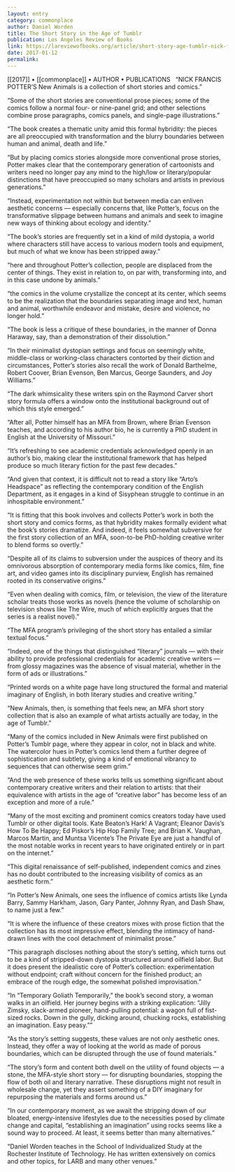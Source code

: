 ```yaml
---
layout: entry
category: commonplace
author: Daniel Worden
title: The Short Story in the Age of Tumblr
publication: Los Angeles Review of Books
link: https://lareviewofbooks.org/article/short-story-age-tumblr-nick-francis-potters-new-animals/
date: 2017-01-12
permalink: 
---
```


[[2017]] • [[commonplace]] • AUTHOR • PUBLICATIONS 
 
“NICK FRANCIS POTTER’S New Animals is a collection of short stories and comics.”

“Some of the short stories are conventional prose pieces; some of the comics follow a normal four- or nine-panel grid; and other selections combine prose paragraphs, comics panels, and single-page illustrations.”

“The book creates a thematic unity amid this formal hybridity: the pieces are all preoccupied with transformation and the blurry boundaries between human and animal, death and life.”

“But by placing comics stories alongside more conventional prose stories, Potter makes clear that the contemporary generation of cartoonists and writers need no longer pay any mind to the high/low or literary/popular distinctions that have preoccupied so many scholars and artists in previous generations.”

“Instead, experimentation not within but between media can enliven aesthetic concerns — especially concerns that, like Potter’s, focus on the transformative slippage between humans and animals and seek to imagine new ways of thinking about ecology and identity.”

“The book’s stories are frequently set in a kind of mild dystopia, a world where characters still have access to various modern tools and equipment, but much of what we know has been stripped away.”

“here and throughout Potter’s collection, people are displaced from the center of things. They exist in relation to, on par with, transforming into, and in this case undone by animals.”

“the comics in the volume crystallize the concept at its center, which seems to be the realization that the boundaries separating image and text, human and animal, worthwhile endeavor and mistake, desire and violence, no longer hold.”

“The book is less a critique of these boundaries, in the manner of Donna Haraway, say, than a demonstration of their dissolution.”

“In their minimalist dystopian settings and focus on seemingly white, middle-class or working-class characters contorted by their diction and circumstances, Potter’s stories also recall the work of Donald Barthelme, Robert Coover, Brian Evenson, Ben Marcus, George Saunders, and Joy Williams.”

“The dark whimsicality these writers spin on the Raymond Carver short story formula offers a window onto the institutional background out of which this style emerged.”

“After all, Potter himself has an MFA from Brown, where Brian Evenson teaches, and according to his author bio, he is currently a PhD student in English at the University of Missouri.”

“It’s refreshing to see academic credentials acknowledged openly in an author’s bio, making clear the institutional framework that has helped produce so much literary fiction for the past few decades.”

“And given that context, it is difficult not to read a story like “Arto’s Headspace” as reflecting the contemporary condition of the English Department, as it engages in a kind of Sisyphean struggle to continue in an inhospitable environment.”

“It is fitting that this book involves and collects Potter’s work in both the short story and comics forms, as that hybridity makes formally evident what the book’s stories dramatize. And indeed, it feels somewhat subversive for the first story collection of an MFA, soon-to-be PhD-holding creative writer to blend forms so overtly.”

“Despite all of its claims to subversion under the auspices of theory and its omnivorous absorption of contemporary media forms like comics, film, fine art, and video games into its disciplinary purview, English has remained rooted in its conservative origins.”

“Even when dealing with comics, film, or television, the view of the literature scholar treats those works as novels (hence the volume of scholarship on television shows like The Wire, much of which explicitly argues that the series is a realist novel).”

“The MFA program’s privileging of the short story has entailed a similar textual focus.”

“Indeed, one of the things that distinguished “literary” journals — with their ability to provide professional credentials for academic creative writers — from glossy magazines was the absence of visual material, whether in the form of ads or illustrations.”

“Printed words on a white page have long structured the formal and material imaginary of English, in both literary studies and creative writing.”

“New Animals, then, is something that feels new, an MFA short story collection that is also an example of what artists actually are today, in the age of Tumblr.”

“Many of the comics included in New Animals were first published on Potter’s Tumblr page, where they appear in color, not in black and white. The watercolor hues in Potter’s comics lend them a further degree of sophistication and subtlety, giving a kind of emotional vibrancy to sequences that can otherwise seem grim.”

“And the web presence of these works tells us something significant about contemporary creative writers and their relation to artists: that their equivalence with artists in the age of “creative labor” has become less of an exception and more of a rule.”

“Many of the most exciting and prominent comics creators today have used Tumblr or other digital tools. Kate Beaton’s Hark! A Vagrant; Eleanor Davis’s How To Be Happy; Ed Piskor’s Hip Hop Family Tree; and Brian K. Vaughan, Marcos Martin, and Muntsa Vicente’s The Private Eye are just a handful of the most notable works in recent years to have originated entirely or in part on the internet.”

“This digital renaissance of self-published, independent comics and zines has no doubt contributed to the increasing visibility of comics as an aesthetic form.”

“In Potter’s New Animals, one sees the influence of comics artists like Lynda Barry, Sammy Harkham, Jason, Gary Panter, Johnny Ryan, and Dash Shaw, to name just a few.”

“It is where the influence of these creators mixes with prose fiction that the collection has its most impressive effect, blending the intimacy of hand-drawn lines with the cool detachment of minimalist prose.”

“This paragraph discloses nothing about the story’s setting, which turns out to be a kind of stripped-down dystopia structured around oilfield labor. But it does present the idealistic core of Potter’s collection: experimentation without endpoint; craft without concern for the finished product; an embrace of the rough edge, the somewhat polished improvisation.”

“In “Temporary Goliath Temporarily,” the book’s second story, a woman walks in an oilfield. Her journey begins with a striking explication: “Jilly Zimsky, slack-armed pioneer, hand-pulling potential: a wagon full of fist-sized rocks. Down in the gully, dicking around, chucking rocks, establishing an imagination. Easy peasy.””

“As the story’s setting suggests, these values are not only aesthetic ones. Instead, they offer a way of looking at the world as made of porous boundaries, which can be disrupted through the use of found materials.”

“The story’s form and content both dwell on the utility of found objects — a stone, the MFA-style short story — for disrupting boundaries, stopping the flow of both oil and literary narrative. These disruptions might not result in wholesale change, yet they assert something of a DIY imaginary for repurposing the materials and forms around us.”

“In our contemporary moment, as we await the stripping down of our bloated, energy-intensive lifestyles due to the necessities posed by climate change and capital, “establishing an imagination” using rocks seems like a sound way to proceed. At least, it seems better than many alternatives.”

“Daniel Worden teaches in the School of Individualized Study at the Rochester Institute of Technology. He has written extensively on comics and other topics, for LARB and many other venues.”

